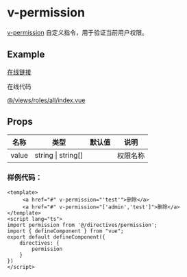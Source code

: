 # v-permission

[v-permission](https://github.com/lqsong/admin-antd-vue/blob/vite/src/directives/permission/) 自定义指令，用于验证当前用户权限。

## Example

[在线链接](http://vite-demo.admin-antd-vue.liqingsong.cc/#/roles/all)

在线代码

[@/views/roles/all/index.vue](https://github.com/lqsong/admin-antd-vue/blob/vite/src/views/roles/all/index.vue)

## Props

| 名称     | 类型    | 默认值                      | 说明                                                                           |
| -------- | ------ | -------------------------- | ------------------------------------------------------------------------------------- |
| value    |  string \| string[] |               | 权限名称                                    |

### 样例代码：

```vue
<template>
     <a href="#" v-permission="'test'">删除</a>
     <a href="#" v-permission="['admin','test']">删除</a>
</template>
<script lang="ts">
import permission from '@/directives/permission';
import { defineComponent } from "vue";
export default defineComponent({
    directives: {
        permission
    }
})
</script>
```




